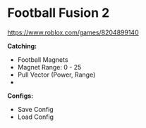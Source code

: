 # Football Fusion 2
https://www.roblox.com/games/8204899140

**Catching:**
- Football Magnets
- Magnet Range: 0 - 25
- Pull Vector (Power, Range)
- 

**Configs:**
- Save Config
- Load Config
